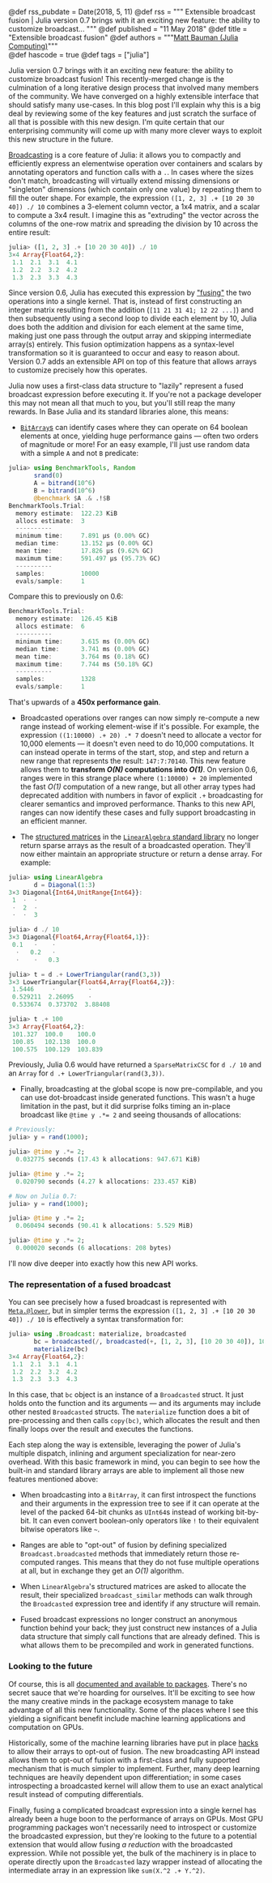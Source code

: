 @def rss_pubdate = Date(2018, 5, 11)
@def rss = """ Extensible broadcast fusion | Julia version 0.7 brings with it an exciting new feature: the ability to customize broadcast... """
@def published = "11 May 2018"
@def title = "Extensible broadcast fusion"
@def authors = """<a href="https://github.com/mbauman">Matt Bauman (Julia Computing)</a>"""  
@def hascode = true
@def tags = ["julia"]

Julia version 0.7 brings with it an exciting new feature: the ability to customize broadcast
fusion! This recently-merged change is the culmination of a long iterative design process
that involved many members of the community. We have converged on a highly extensible
interface that should satisfy many use-cases. In this blog post I'll explain why this is a
big deal by reviewing some of the key features and just scratch the surface of all that is
possible with this new design. I'm quite certain that our enterprising community will come
up with many more clever ways to exploit this new structure in the future.

[Broadcasting][] is a core feature of Julia: it allows you to compactly and efficiently
express an elementwise operation over containers and scalars by annotating operators and
function calls with a `.`. In cases where the sizes don't match, broadcasting will virtually
extend missing dimensions or "singleton" dimensions (which contain only one value) by
repeating them to fill the outer shape. For example, the expression `([1, 2, 3] .+ [10 20 30
40]) ./ 10` combines a 3-element column vector, a 1x4 matrix, and a scalar to compute a 3x4
result. I imagine this as "extruding" the vector across the columns of the one-row matrix
and spreading the division by 10 across the entire result:

```julia
julia> ([1, 2, 3] .+ [10 20 30 40]) ./ 10
3×4 Array{Float64,2}:
 1.1  2.1  3.1  4.1
 1.2  2.2  3.2  4.2
 1.3  2.3  3.3  4.3
```

Since version 0.6, Julia has executed this expression by ["fusing"][] the two operations
into a single kernel. That is, instead of first constructing an integer matrix resulting
from the addition (`[11 21 31 41; 12 22 ...]`) and then subsequently using a second loop to
divide each element by 10, Julia does both the addition and division for each element at the
same time, making just one pass through the output array and skipping intermediate array(s)
entirely. This fusion optimization happens as a syntax-level transformation so it is
guaranteed to occur and easy to reason about. Version 0.7 adds an extensible API on top of
this feature that allows arrays to customize precisely how this operates.

Julia now uses a first-class data structure to "lazily" represent a fused broadcast
expression before executing it. If you're not a package developer this may not mean all that
much to you, but you'll still reap the many rewards. In Base Julia and its standard
libraries alone, this means:

* [`BitArray`s][] can identify cases where they can operate on 64 boolean elements at once,
  yielding huge performance gains — often two orders of magnitude or more! For an easy
  example, I'll just use random data with a simple `A` and not `B` predicate:

```julia
julia> using BenchmarkTools, Random
       srand(0)
       A = bitrand(10^6)
       B = bitrand(10^6)
       @benchmark $A .& .!$B
BenchmarkTools.Trial:
  memory estimate:  122.23 KiB
  allocs estimate:  3
  ----------
  minimum time:     7.891 μs (0.00% GC)
  median time:      13.152 μs (0.00% GC)
  mean time:        17.826 μs (9.62% GC)
  maximum time:     591.497 μs (95.73% GC)
  ----------
  samples:          10000
  evals/sample:     1
```

Compare this to previously on 0.6:

```julia
BenchmarkTools.Trial:
  memory estimate:  126.45 KiB
  allocs estimate:  6
  ----------
  minimum time:     3.615 ms (0.00% GC)
  median time:      3.741 ms (0.00% GC)
  mean time:        3.764 ms (0.18% GC)
  maximum time:     7.744 ms (50.18% GC)
  ----------
  samples:          1328
  evals/sample:     1
```

That's upwards of a **450x performance gain**.

* Broadcasted operations over ranges can now simply re-compute a new range instead of
  working element-wise if it's possible. For example, the expression `((1:10000) .+ 20) .* 7`
  doesn't need to allocate a vector for 10,000 elements — it doesn't even need to do 10,000
  computations. It can instead operate in terms of the start, stop, and step and return a
  new range that represents the result: `147:7:70140`. This new feature allows them to
  **transform _O(N)_ computations into _O(1)_**. On version 0.6, ranges were in this strange
  place where `(1:10000) + 20` implemented the fast _O(1)_ computation of a new range, but
  all other array types had deprecated addition with numbers in favor of explicit `.+`
  broadcasting for clearer semantics and improved performance. Thanks to this new API,
  ranges can now identify these cases and fully support broadcasting in an efficient manner.

* The [structured matrices][] in the [`LinearAlgebra` standard library][] no longer return
  sparse arrays as the result of a broadcasted operation. They'll now either maintain an
  appropriate structure or return a dense array. For example:

```julia
julia> using LinearAlgebra
       d = Diagonal(1:3)
3×3 Diagonal{Int64,UnitRange{Int64}}:
 1  ⋅  ⋅
 ⋅  2  ⋅
 ⋅  ⋅  3

julia> d ./ 10
3×3 Diagonal{Float64,Array{Float64,1}}:
 0.1   ⋅    ⋅
  ⋅   0.2   ⋅
  ⋅    ⋅   0.3

julia> t = d .+ LowerTriangular(rand(3,3))
3×3 LowerTriangular{Float64,Array{Float64,2}}:
 1.5446     ⋅         ⋅
 0.529211  2.26095    ⋅
 0.533674  0.373702  3.88408

julia> t .+ 100
3×3 Array{Float64,2}:
 101.327  100.0    100.0
 100.85   102.138  100.0
 100.575  100.129  103.839
```

Previously, Julia 0.6 would have returned a `SparseMatrixCSC` for `d ./ 10` and an `Array` for `d .+ LowerTriangular(rand(3,3))`.

* Finally, broadcasting at the global scope is now pre-compilable, and you can use
  dot-broadcast inside generated functions. This wasn't a huge limitation in the past, but
  it did surprise folks timing an in-place broadcast like `@time y .*= 2` and seeing thousands of allocations:

```julia
# Previously:
julia> y = rand(1000);

julia> @time y .*= 2;
  0.032775 seconds (17.43 k allocations: 947.671 KiB)

julia> @time y .*= 2;
  0.020790 seconds (4.27 k allocations: 233.457 KiB)

# Now on Julia 0.7:
julia> y = rand(1000);

julia> @time y .*= 2;
  0.060494 seconds (90.41 k allocations: 5.529 MiB)

julia> @time y .*= 2;
  0.000020 seconds (6 allocations: 208 bytes)
```

I'll now dive deeper into exactly how this new API works.

### The representation of a fused broadcast

You can see precisely how a fused broadcast is represented with [`Meta.@lower`][], but in
simpler terms the expression `([1, 2, 3] .+ [10 20 30 40]) ./ 10` is effectively a syntax
transformation for:

```julia
julia> using .Broadcast: materialize, broadcasted
       bc = broadcasted(/, broadcasted(+, [1, 2, 3], [10 20 30 40]), 10)
       materialize(bc)
3×4 Array{Float64,2}:
 1.1  2.1  3.1  4.1
 1.2  2.2  3.2  4.2
 1.3  2.3  3.3  4.3
```

In this case, that `bc` object is an instance of a `Broadcasted` struct. It just holds onto
the function and its arguments — and its arguments may include other nested `Broadcasted`
structs. The `materialize` function does a bit of pre-processing and then calls `copy(bc)`,
which allocates the result and then finally loops over the result and executes the functions.

Each step along the way is extensible, leveraging the power of Julia's multiple dispatch,
inlining and argument specialization for near-zero overhead. With this basic framework in
mind, you can begin to see how the built-in and standard library arrays are able to
implement all those new features mentioned above:

* When broadcasting into a `BitArray`, it can first introspect the functions and their
  arguments in the expression tree to see if it can operate at the level of the packed
  64-bit chunks as `UInt64`s instead of working bit-by-bit. It can even convert boolean-only
  operators like `!` to their equivalent bitwise operators like `~`.

* Ranges are able to "opt-out" of fusion by defining specialized `Broadcast.broadcasted`
  methods that immediately return those re-computed ranges. This means that they do not fuse
  multiple operations at all, but in exchange they get an _O(1)_ algorithm.

* When `LinearAlgebra`'s structured matrices are asked to allocate the result, their
  specialized `broadcast_similar` methods can walk through the `Broadcasted` expression tree
  and identify if any structure will remain.

* Fused broadcast expressions no longer construct an anonymous function behind your back;
  they just construct new instances of a Julia data structure that simply call functions
  that are already defined. This is what allows them to be precompiled and work in generated
  functions.

### Looking to the future

Of course, this is all [documented and available to packages][]. There's no secret sauce that
we're hoarding for ourselves. It'll be exciting to see how the many creative minds in the
package ecosystem manage to take advantage of all this new functionality. Some of the places
where I see this yielding a significant benefit include machine learning applications and
computation on GPUs.

Historically, some of the machine learning libraries have put in place [hacks][] to allow their arrays to
opt-out of fusion. The new broadcasting API instead allows them to opt-out of fusion with a first-class and fully
supported mechanism that is much simpler to implement. Further, many deep learning
techniques are heavily dependent upon differentiation; in some cases introspecting a
broadcasted kernel will allow them to use an exact analytical result instead of computing
differentials.

Finally, fusing a complicated broadcast expression into a single kernel has already been a
huge boon to the performance of arrays on GPUs. Most GPU programming packages won't
necessarily need to introspect or customize the broadcasted expression, but they're looking
to the future to a potential extension that would allow fusing _a reduction_ with the
broadcasted expression. While not possible yet, the bulk of the machinery is in place to
operate directly upon the `Broadcasted` lazy wrapper instead of allocating the intermediate
array in an expression like `sum(X.^2 .+ Y.^2)`.


[Broadcasting]: https://docs.julialang.org/en/latest/manual/arrays/#Broadcasting-1

["fusing"]: /blog/2017/01/moredots

[hacks]: https://github.com/MikeInnes/TakingBroadcastSeriously.jl

[documented and available to packages]: https://docs.julialang.org/en/latest/manual/interfaces/#man-interfaces-broadcasting-1

[`BitArray`s]: https://docs.julialang.org/en/latest/base/arrays/#Base.BitArray

[`LinearAlgebra` standard library]: https://docs.julialang.org/en/latest/stdlib/LinearAlgebra/#Linear-Algebra-1

[structured matrices]: https://docs.julialang.org/en/latest/stdlib/LinearAlgebra/#Special-matrices-1

[`Meta.@lower`]: https://docs.julialang.org/en/latest/base/base/#Base.Meta.@lower
